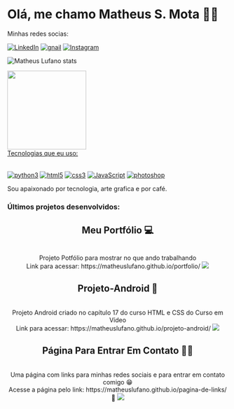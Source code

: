 <h1> Olá, me chamo Matheus S. Mota 🖖🏼</h1>
Minhas redes socias:

<a href="https://www.linkedin.com/in/matheus-santos-mota-ab35b0283/" target="_blank">![LinkedIn](https://img.shields.io/badge/LinkedIn-0077B5?style=for-the-badge&logo=linkedin&logoColor=white
)</a>
<a href="mailto:matheuslufano93@gmail.com" target="_blank">![gnail](https://img.shields.io/badge/Gmail-D14836?style=for-the-badge&logo=gmail&logoColor=white
)</a>
<a href="https://www.instagram.com/mateu.py/">
    ![Instagram](https://img.shields.io/badge/Instagram-E4405F?style=for-the-badge&logo=instagram&logoColor=white)
</a>


![Matheus Lufano stats](https://github-readme-stats.vercel.app/api?username=Matheuslufano&show_icons=true&theme=radical)
<div>
<a href="https://github.com/seu-usuário-aqui">
<img loading="lazy" height="180em" src="https://github-readme-stats.vercel.app/api/top-langs/?username=Matheuslufano&layout=compact&langs_count=7&theme=dracula"/>
</div>
Tecnologias que eu uso:

<dive style="display:inline_block"><br/>
    <a href="https://github.com/matheuslufano/Curso-de-Python"> <img align="center" alt="python3" src="https://img.shields.io/badge/Python-3776AB?style=for-the-badge&logo=python&logoColor=white"></a>
    <a href="https://github.com/matheuslufano/Curso-HTML5-CSS3#readme"><img align="center" alt="html5" src="https://img.shields.io/badge/HTML5-E34F26?style=for-the-badge&logo=html5&logoColor=white" ></a>
    <a href="https://github.com/matheuslufano/Curso-HTML5-CSS3"> <img align="center" alt="css3" src="https://img.shields.io/badge/CSS3-1572B6?style=for-the-badge&logo=css3&logoColor=white"></a>
    <a href="https://github.com/matheuslufano/Curso-JavaScript"> <img align="center" alt="JavaScript" src="https://img.shields.io/badge/JavaScript-F7DF1E?style=for-the-badge&logo=javascript&logoColor=black"></a>
    <a href="mailto:matheuslufano93@gmail.com"> <img align="center" alt="photoshop" src="https://img.shields.io/badge/Adobe%20Photoshop-31A8FF?style=for-the-badge&logo=Adobe%20Photoshop&logoColor=black"></a>
</dive> 

Sou apaixonado por tecnologia, arte grafica e por café.
<h3>Últimos projetos desenvolvidos: </h3>

<h2 align="center">Meu Portfólio 💻</h2>

<div align="center"> <br>
    Projeto Potfólio para mostrar no que ando trabalhando<br>
    Link para acessar: https://matheuslufano.github.io/portfolio/
 <img src="https://github.com/matheuslufano/Matheuslufano/assets/149171375/dc2cef76-8ffb-42b4-b021-177eb234e024" >   
</div>
<h2 align="center">Projeto-Android 🤖</h2>

<div align="center"> <br>
    Projeto Android criado no capítulo 17 do curso HTML e CSS do Curso em Vídeo <br>
    Link para acessar: https://matheuslufano.github.io/projeto-android/
 <img src="https://user-images.githubusercontent.com/149171375/285054496-28f4016a-073a-42ae-bec5-0e4a19bda557.png" >   
</div>

<h2 align="center">Página Para Entrar Em Contato 👤📱 </h2>

<div align="center"> <br>
    Uma página com links para minhas redes sociais e para entrar em contato comigo 😁 <br>
    Acesse a página pelo link: https://matheuslufano.github.io/pagina-de-links/ 🔗
 <img src="https://github.com/matheuslufano/Matheuslufano/assets/149171375/04a60e52-cf1e-4142-a681-c0716352d71d" >   
</div>
